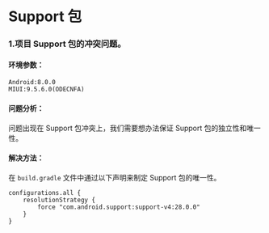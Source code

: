 # Support 包


### 1.项目 Support 包的冲突问题。



#### 环境参数：

```
Android:8.0.0
MIUI:9.5.6.0(ODECNFA)
```

#### 问题分析：

问题出现在 Support 包冲突上，我们需要想办法保证 Support 包的独立性和唯一性。

#### 解决方法：

在 `build.gradle` 文件中通过以下声明来制定 Support 包的唯一性。

```
configurations.all {
    resolutionStrategy {
        force "com.android.support:support-v4:28.0.0"
    }
}
```
